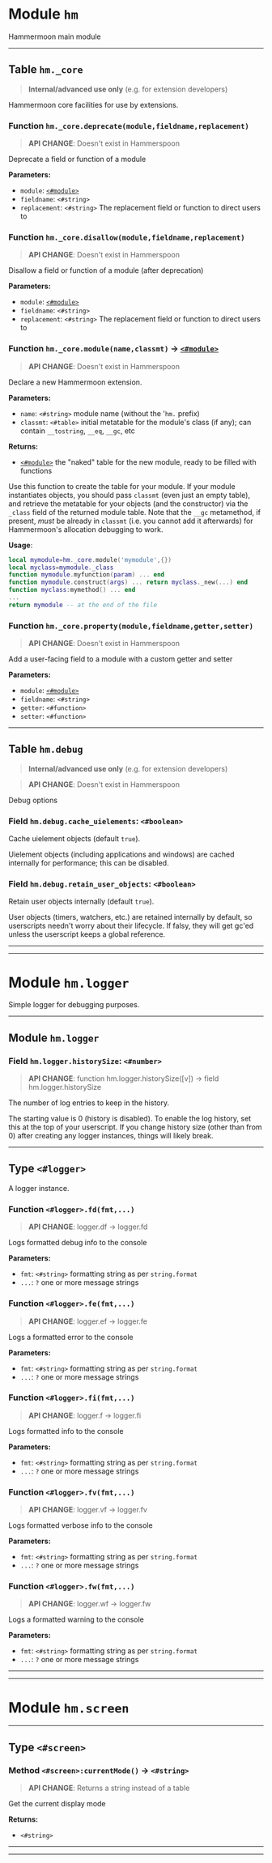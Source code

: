 # Module `hm`

Hammermoon main module



-----------

## Table `hm._core`



> **Internal/advanced use only** (e.g. for extension developers)

Hammermoon core facilities for use by extensions.




### Function `hm._core.deprecate(module,fieldname,replacement)`

> **API CHANGE**: Doesn't exist in Hammerspoon

Deprecate a field or function of a module

**Parameters:**

* `module`: [`<#module>`](hm.md#type-module) 
* `fieldname`: `<#string>` 
* `replacement`: `<#string>` The replacement field or function to direct users to




### Function `hm._core.disallow(module,fieldname,replacement)`

> **API CHANGE**: Doesn't exist in Hammerspoon

Disallow a field or function of a module (after deprecation)

**Parameters:**

* `module`: [`<#module>`](hm.md#type-module) 
* `fieldname`: `<#string>` 
* `replacement`: `<#string>` The replacement field or function to direct users to




### Function `hm._core.module(name,classmt)` -> [`<#module>`](hm.md#type-module)

> **API CHANGE**: Doesn't exist in Hammerspoon

Declare a new Hammermoon extension.

**Parameters:**

* `name`: `<#string>` module name (without the '`hm.` prefix)
* `classmt`: `<#table>` initial metatable for the module's class (if any); can contain `__tostring`, `__eq`, `__gc`, etc

**Returns:**

* [`<#module>`](hm.md#type-module) the "naked" table for the new module, ready to be filled with functions

Use this function to create the table for your module.
If your module instantiates objects, you should pass `classmt` (even just an empty table),
and retrieve the metatable for your objects (and the constructor) via the `_class` field
of the returned module table. Note that the `__gc` metamethod, if present, *must* be already
in `classmt` (i.e. you cannot add it afterwards) for Hammermoon's allocation debugging to work.

**Usage**:

```lua
local mymodule=hm._core.module('mymodule',{})
local myclass=mymodule._class
function mymodule.myfunction(param) ... end
function mymodule.construct(args) ... return myclass._new(...) end
function myclass:mymethod() ... end
...
return mymodule -- at the end of the file
```
### Function `hm._core.property(module,fieldname,getter,setter)`

> **API CHANGE**: Doesn't exist in Hammerspoon

Add a user-facing field to a module with a custom getter and setter

**Parameters:**

* `module`: [`<#module>`](hm.md#type-module) 
* `fieldname`: `<#string>` 
* `getter`: `<#function>` 
* `setter`: `<#function>` 






-----------

## Table `hm.debug`



> **Internal/advanced use only** (e.g. for extension developers)

> **API CHANGE**: Doesn't exist in Hammerspoon

Debug options



### Field `hm.debug.cache_uielements`: `<#boolean>`
Cache uielement objects (default `true`).

Uielement objects (including applications and windows) are cached internally for performance; this can be disabled.


### Field `hm.debug.retain_user_objects`: `<#boolean>`
Retain user objects internally (default `true`).

User objects (timers, watchers, etc.) are retained internally by default, so
userscripts needn't worry about their lifecycle.
If falsy, they will get gc'ed unless the userscript keeps a global reference.



-----------

-----------



# Module `hm.logger`

Simple logger for debugging purposes.



-----------

## Module `hm.logger`







### Field `hm.logger.historySize`: `<#number>`
> **API CHANGE**: function hm.logger.historySize([v]) -> field hm.logger.historySize

The number of log entries to keep in the history.

The starting value is 0 (history is disabled). To enable the log history, set this at the top of your userscript.
If you change history size (other than from 0) after creating any logger instances, things will likely break.



-----------

## Type `<#logger>`



A logger instance.




### Function `<#logger>.fd(fmt,...)`

> **API CHANGE**: logger.df -> logger.fd

Logs formatted debug info to the console

**Parameters:**

* `fmt`: `<#string>` formatting string as per `string.format`
* `...`: `?` one or more message strings




### Function `<#logger>.fe(fmt,...)`

> **API CHANGE**: logger.ef -> logger.fe

Logs a formatted error to the console

**Parameters:**

* `fmt`: `<#string>` formatting string as per `string.format`
* `...`: `?` one or more message strings




### Function `<#logger>.fi(fmt,...)`

> **API CHANGE**: logger.f -> logger.fi

Logs formatted info to the console

**Parameters:**

* `fmt`: `<#string>` formatting string as per `string.format`
* `...`: `?` one or more message strings




### Function `<#logger>.fv(fmt,...)`

> **API CHANGE**: logger.vf -> logger.fv

Logs formatted verbose info to the console

**Parameters:**

* `fmt`: `<#string>` formatting string as per `string.format`
* `...`: `?` one or more message strings




### Function `<#logger>.fw(fmt,...)`

> **API CHANGE**: logger.wf -> logger.fw

Logs a formatted warning to the console

**Parameters:**

* `fmt`: `<#string>` formatting string as per `string.format`
* `...`: `?` one or more message strings






-----------

-----------



# Module `hm.screen`





-----------

## Type `<#screen>`








### Method `<#screen>:currentMode()` -> `<#string>`

> **API CHANGE**: Returns a string instead of a table

Get the current display mode

**Returns:**

* `<#string>` 






-----------

-----------

